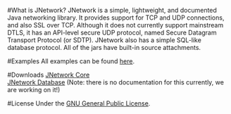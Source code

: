 #What is JNetwork?
JNetwork is a simple, lightweight, and documented Java networking library. It provides support for TCP and UDP connections, and also SSL 
over TCP. Although it does not currently support mainstream DTLS, it has an API-level secure UDP protocol, named Secure Datagram Transport Protocol (or SDTP). JNetwork also has a simple SQL-like database protocol. All of the jars have built-in source attachments.

#Examples
All examples can be found [here](src/example).

#Downloads
[JNetwork Core](libs/jnetwork-core.jar)<br>
[JNetwork Database](libs/jnetwork-database.jar) (Note: there is no documentation for this currently, we are working on it!)<br>

#License
Under the [GNU General Public License](LICENSE.md). 

